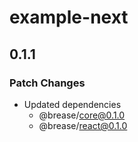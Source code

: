 # example-next

## 0.1.1

### Patch Changes

- Updated dependencies
  - @brease/core@0.1.0
  - @brease/react@0.1.0
